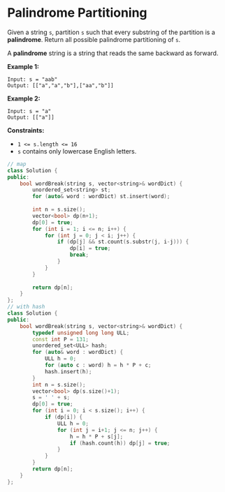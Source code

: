 # Palindrome Partitioning

Given a string `s`, partition `s` such that every substring of the partition is a **palindrome**. Return all possible palindrome partitioning of `s`.

A **palindrome** string is a string that reads the same backward as forward.

 

**Example 1:**

```
Input: s = "aab"
Output: [["a","a","b"],["aa","b"]]
```

**Example 2:**

```
Input: s = "a"
Output: [["a"]]
```

 

**Constraints:**

- `1 <= s.length <= 16`
- `s` contains only lowercase English letters.

```c++
// map
class Solution {
public:
    bool wordBreak(string s, vector<string>& wordDict) {
        unordered_set<string> st;
        for (auto& word : wordDict) st.insert(word);
        
        int n = s.size();
        vector<bool> dp(n+1);
        dp[0] = true;
        for (int i = 1; i <= n; i++) {
            for (int j = 0; j < i; j++) {
                if (dp[j] && st.count(s.substr(j, i-j))) {
                    dp[i] = true;
                    break;
                }
            }
        }
        
        return dp[n];
    }
};
// with hash
class Solution {
public:
    bool wordBreak(string s, vector<string>& wordDict) {
        typedef unsigned long long ULL;
        const int P = 131;
        unordered_set<ULL> hash;
        for (auto& word : wordDict) {
            ULL h = 0;
            for (auto c : word) h = h * P + c;
            hash.insert(h);
        }
        int n = s.size();
        vector<bool> dp(s.size()+1);
        s = ' ' + s;
        dp[0] = true;
        for (int i = 0; i < s.size(); i++) {
            if (dp[i]) {
                ULL h = 0;
                for (int j = i+1; j <= n; j++) {
                    h = h * P + s[j];
                    if (hash.count(h)) dp[j] = true;
                }
            }
        }
        return dp[n];
    }
};
```


